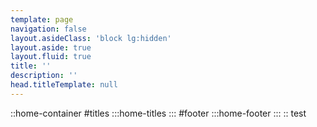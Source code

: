 ```yaml
---
template: page
navigation: false
layout.asideClass: 'block lg:hidden'
layout.aside: true
layout.fluid: true
title: ''
description: ''
head.titleTemplate: null
---
```


::home-container
#titles
  :::home-titles
  :::
#footer
  :::home-footer
  :::
::
test